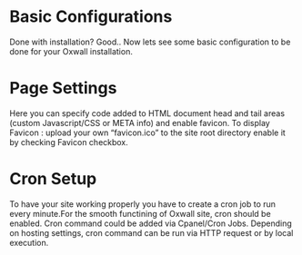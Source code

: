 Basic Configurations
====================
Done with installation? Good.. Now lets see some basic configuration to be done for your Oxwall installation.

Page Settings
===============
Here you can specify code added to HTML document head and tail areas (custom Javascript/CSS or META info) and enable favicon.
To display Favicon :
upload your own “favicon.ico” to the site root directory
enable it by checking Favicon checkbox.

Cron Setup
==========
To have your site working properly you have to create a cron job to run every minute.For the smooth functining of Oxwall site, cron should be enabled.
Cron command could be added via Cpanel/Cron Jobs. Depending on hosting settings, cron command can be run via HTTP request or by local execution.
